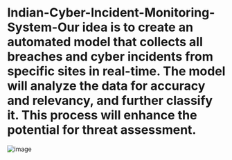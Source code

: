 # Indian-Cyber-Incident-Monitoring-System-Our idea is to create an automated model that collects all breaches and cyber incidents from specific sites in real-time. The model will analyze the data for accuracy and relevancy, and further classify it. This process will enhance the potential for threat assessment.
![image](https://github.com/user-attachments/assets/d680e984-2e8b-4c84-83aa-cd719e39c310)
